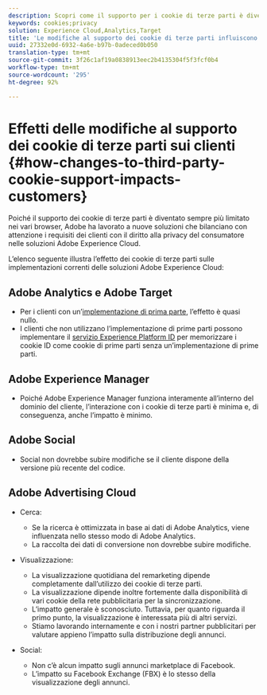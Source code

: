 ```yaml
---
description: Scopri come il supporto per i cookie di terze parti è diventato sempre più limitato tra i vari browser.
keywords: cookies;privacy
solution: Experience Cloud,Analytics,Target
title: 'Le modifiche al supporto dei cookie di terze parti influiscono sui clienti '
uuid: 27332e0d-6932-4a6e-b97b-0adeced0b050
translation-type: tm+mt
source-git-commit: 3f26c1af19a0838913eec2b4135304f5f3fcf0b4
workflow-type: tm+mt
source-wordcount: '295'
ht-degree: 92%

---
```



# Effetti delle modifiche al supporto dei cookie di terze parti sui clienti {#how-changes-to-third-party-cookie-support-impacts-customers}

Poiché il supporto dei cookie di terze parti è diventato sempre più limitato nei vari browser, Adobe ha lavorato a nuove soluzioni che bilanciano con attenzione i requisiti dei clienti con il diritto alla privacy del consumatore nelle soluzioni Adobe Experience Cloud.

L’elenco seguente illustra l’effetto dei cookie di terze parti sulle implementazioni correnti delle soluzioni Adobe Experience Cloud:

## Adobe Analytics e Adobe Target

* Per i clienti con un’[implementazione di prima parte](/help/interface/cookies/cookies-first-party.md), l’effetto è quasi nullo.
* I clienti che non utilizzano l’implementazione di prime parti possono implementare il [servizio Experience Platform ID](https://docs.adobe.com/content/help/it-IT/id-service/using/implementation/implementation-guides.html) per memorizzare i cookie ID come cookie di prime parti senza un’implementazione di prime parti.

## Adobe Experience Manager

* Poiché Adobe Experience Manager funziona interamente all’interno del dominio del cliente, l’interazione con i cookie di terze parti è minima e, di conseguenza, anche l’impatto è minimo.

## Adobe Social

* Social non dovrebbe subire modifiche se il cliente dispone della versione più recente del codice.

## Adobe Advertising Cloud

* Cerca:

   * Se la ricerca è ottimizzata in base ai dati di Adobe Analytics, viene influenzata nello stesso modo di Adobe Analytics.
   * La raccolta dei dati di conversione non dovrebbe subire modifiche.

* Visualizzazione:

   * La visualizzazione quotidiana del remarketing dipende completamente dall’utilizzo dei cookie di terze parti.
   * La visualizzazione dipende inoltre fortemente dalla disponibilità di vari cookie della rete pubblicitaria per la sincronizzazione.
   * L’impatto generale è sconosciuto. Tuttavia, per quanto riguarda il primo punto, la visualizzazione è interessata più di altri servizi.
   * Stiamo lavorando internamente e con i nostri partner pubblicitari per valutare appieno l’impatto sulla distribuzione degli annunci.

* Social:

   * Non c’è alcun impatto sugli annunci marketplace di Facebook.
   * L’impatto su Facebook Exchange (FBX) è lo stesso della visualizzazione degli annunci.
